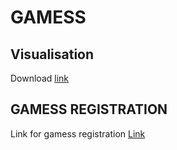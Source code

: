 # GAMESS

## Visualisation

Download [link](http://brettbode.github.io/wxmacmolplt/downloads.html)

## GAMESS REGISTRATION

Link for gamess registration [Link](https://www.msg.chem.iastate.edu/GAMESS/download/register/)

